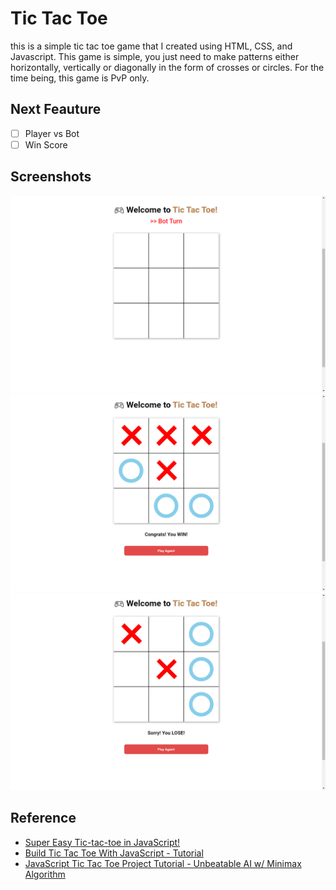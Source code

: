 # Tic Tac Toe

this is a simple tic tac toe game that I created using HTML, CSS, and Javascript. This game is simple, you just need to make patterns either horizontally, vertically or diagonally in the form of crosses or circles. For the time being, this game is PvP only.

## Next Feauture
- [ ] Player vs Bot
- [ ] Win Score

## Screenshots
![1](tic-tac-toe/../asset/image/screenshots/1.png)
![1](tic-tac-toe/../asset/image/screenshots/2.png)
![1](tic-tac-toe/../asset/image/screenshots/3.png)

## Reference
- [Super Easy Tic-tac-toe in JavaScript!](https://www.youtube.com/watch?v=DRaWr0Dcbl0&t=1408s)
- [Build Tic Tac Toe With JavaScript - Tutorial](https://www.youtube.com/watch?v=Y-GkMjUZsmM&t=793s)
- [JavaScript Tic Tac Toe Project Tutorial - Unbeatable AI w/ Minimax Algorithm](https://www.youtube.com/watch?v=P2TcQ3h0ipQ)